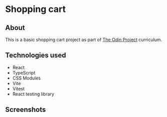 # Shopping cart

## About

This is a basic shopping cart project as part of [The Odin Project](
  https://www.theodinproject.com/lessons/node-path-react-new-shopping-cart
) curriculum.

## Technologies used

- React
- TypeScript
- CSS Modules
- Vite
- Vitest
- React testing library

## Screenshots
